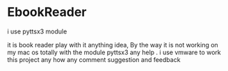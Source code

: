 # EbookReader

i use pyttsx3 module 

it is book reader play with it anything idea, By the way it is not working on my mac os totally with the module pyttsx3 any help . 
i use vmware to work this project any how any comment suggestion and feedback 


